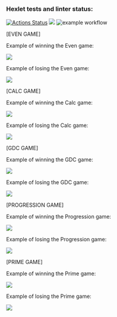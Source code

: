 ### Hexlet tests and linter status:
[![Actions Status](https://github.com/k0damaDEV/java-project-lvl1/workflows/hexlet-check/badge.svg)](https://github.com/k0damaDEV/java-project-lvl1/actions)
<a href="https://codeclimate.com/github/k0damaDEV/java-project-lvl1/maintainability"><img src="https://api.codeclimate.com/v1/badges/b849edcd1687bf83785f/maintainability" /></a>
![example workflow](https://github.com/k0damaDEV/java-project-lvl1/actions/workflows/github-actions-demo.yml/badge.svg)

[EVEN GAME]

Example of winning the Even game:

<a href="https://asciinema.org/a/9qxj3BtVIApeZOoAJV7vx23zs" target="_blank"><img src="https://asciinema.org/a/9qxj3BtVIApeZOoAJV7vx23zs.svg" /></a>

Example of losing the Even game:

<a href="https://asciinema.org/a/9qxj3BtVIApeZOoAJV7vx23zs" target="_blank"><img src="https://asciinema.org/a/9qxj3BtVIApeZOoAJV7vx23zs.svg" /></a>

[CALC GAME]

Example of winning the Calc game:

<a href="https://asciinema.org/a/kuNwx5TeHxUrqgNE3wQZJ66yD" target="_blank"><img src="https://asciinema.org/a/kuNwx5TeHxUrqgNE3wQZJ66yD.svg" /></a>

Example of losing the Calc game:

<a href="https://asciinema.org/a/xOycekSov03Fbeka7qwwPPXLw" target="_blank"><img src="https://asciinema.org/a/xOycekSov03Fbeka7qwwPPXLw.svg" /></a>

[GDC GAME]

Example of winning the GDC game:

<a href="https://asciinema.org/a/tzFvKj0h9ehZj8syspJsmgLEg" target="_blank"><img src="https://asciinema.org/a/tzFvKj0h9ehZj8syspJsmgLEg.svg" /></a>

Example of losing the GDC game:

<a href="https://asciinema.org/a/lmp91NHcCvL8KwifTilSo5cuO" target="_blank"><img src="https://asciinema.org/a/lmp91NHcCvL8KwifTilSo5cuO.svg" /></a>

[PROGRESSION GAME]

Example of winning the Progression game:

<a href="https://asciinema.org/a/KaPAVt5lujVUPIdlBXJqJPvQK" target="_blank"><img src="https://asciinema.org/a/KaPAVt5lujVUPIdlBXJqJPvQK.svg" /></a>

Example of losing the Progression game:

<a href="https://asciinema.org/a/AiVkOh4zT2XJzkLssjUFL4pDT" target="_blank"><img src="https://asciinema.org/a/AiVkOh4zT2XJzkLssjUFL4pDT.svg" /></a>

[PRIME GAME]

Example of winning the Prime game:

<a href="https://asciinema.org/a/vb0brscl7ysWBeoIejl0ilxfG" target="_blank"><img src="https://asciinema.org/a/vb0brscl7ysWBeoIejl0ilxfG.svg" /></a>

Example of losing the Prime game:

<a href="https://asciinema.org/a/T6BVkBkIHEW1bejhzgbzvD9k5" target="_blank"><img src="https://asciinema.org/a/T6BVkBkIHEW1bejhzgbzvD9k5.svg" /></a>
